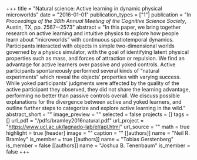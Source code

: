 +++
title = "Natural science: Active learning in dynamic physical microworlds"
date = "2016-01-01"
publication_types = ["1"]
publication = "In _Proceedings of the 38th Annual Meeting of the Cognitive Science Society_, Austin, TX, pp. 2567--2573"
abstract = "In this paper, we bring together research on active learning and intuitive physics to explore how people learn about “microworlds” with continuous spatiotemporal dynamics. Participants interacted with objects in simple two-dimensional worlds governed by a physics simulator, with the goal of identifying latent physical properties such as mass, and forces of attraction or repulsion. We find an advantage for active learners over passive and yoked controls. Active participants spontaneously performed several kinds of “natural experiments” which reveal the objects’ properties with varying success. While yoked participants’ judgments were affected by the quality of the active participant they observed, they did not share the learning advantage, performing no better than passive controls overall. We discuss possible explanations for the divergence between active and yoked learners, and outline further steps to categorize and explore active learning in the wild."
abstract_short = ""
image_preview = ""
selected = false
projects = []
tags = []
url_pdf = "/pdfs/bramley2016natural.pdf"
url_project = "https://www.ucl.ac.uk/lagnado-lab/el/apl.html"
url_source = ""
math = true
highlight = true
[header]
image = ""
caption = ""
[[authors]]
	name = "Neil R. Bramley"
	is_member = true
[[authors]]
	name = "Tobias Gerstenberg"
	is_member = false
[[authors]]
	name = "Joshua B. Tenenbaum"
	is_member = false
+++
